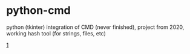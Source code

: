 # python-cmd
python (tkinter) integration of CMD (never finished), project from 2020, working hash tool (for strings, files, etc)


[1](1.PNG)

